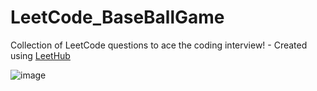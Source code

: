 # LeetCode_BaseBallGame
Collection of LeetCode questions to ace the coding interview! - Created using [LeetHub](https://github.com/QasimWani/LeetHub)

![image](https://user-images.githubusercontent.com/87345979/210020057-cbb55ed5-1b76-4b62-9082-dd6da8ca873c.png)

